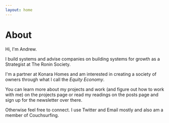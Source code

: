 ```yaml
---
layout: home
---
```

# About

Hi, I'm Andrew.

I build systems and advise companies on building systems for growth as a Strategist at The Ronin Society.

I'm a partner at Konara Homes and am interested in creating a society of owners through what I call the _Equity Economy_.

You can learn more about my projects and work (and figure out how to work with me) on the projects page or read my readings on the posts page and sign up for the newsletter over there.

Otherwise feel free to connect. I use Twitter and Email mostly and also am a member of Couchsurfing.
